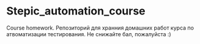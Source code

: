 # Stepic_automation_course
Course homework.
Репозиторий для хранния домашних работ курса по атвоматизации тестирования.
Не снижайте бал, пожалуйста :)